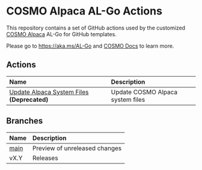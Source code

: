 # COSMO Alpaca AL-Go Actions

This repository contains a set of GitHub actions used by the customized [COSMO Alpaca](https://cosmoconsult.com/cosmo-alpaca) AL-Go for GitHub templates.

Please go to https://aka.ms/AL-Go and [COSMO Docs](https://docs.cosmoconsult.com/de-de/cloud-service/devops-docker-selfservice/) to learn more.

## Actions

| Name | Description |
| :-- | :-- |
| [Update Alpaca System Files](UpdateAlpacaSystemFiles) **(Deprecated)** | Update COSMO Alpaca system files |

## Branches

| Name | Description |
| :-- | :-- |
| [main](https://github.com/cosmoconsult/Alpaca-Actions/tree/main) | Preview of unreleased changes |
| vX.Y | Releases |